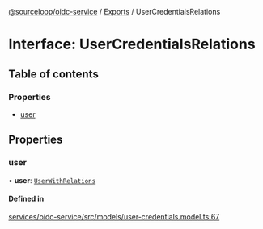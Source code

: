 [@sourceloop/oidc-service](../README.md) / [Exports](../modules.md) / UserCredentialsRelations

# Interface: UserCredentialsRelations

## Table of contents

### Properties

- [user](UserCredentialsRelations.md#user)

## Properties

### user

• **user**: [`UserWithRelations`](../modules.md#userwithrelations)

#### Defined in

[services/oidc-service/src/models/user-credentials.model.ts:67](https://github.com/sourcefuse/loopback4-microservice-catalog/blob/77bb890a2/services/oidc-service/src/models/user-credentials.model.ts#L67)
